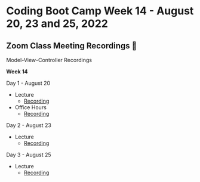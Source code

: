 # Coding Boot Camp Week 14 - August 20, 23 and 25, 2022 

## Zoom Class Meeting Recordings 🎥

Model-View-Controller Recordings

**Week 14**

Day 1 - August 20
* Lecture 
  * [Recording](https://zoom.us/rec/play/2-_MxYGGJrMdLN5l2e_jhD3uWcM1VLmfYxNqbTDUQ2vOpCnq-Mm0-tBoYv0XXkrjchnP4AZb1gdjBj4.QajIzj3TKembhdMG)
* Office Hours
  * [Recording](https://zoom.us/rec/play/ii3Xe3M78HdMr4lPduaUq8csVJgnj8uTKYaVNV_anPSrBKtTJWdTCe-s-OJwoPgDSlQzx-dk486fM6FU.BgaASO5ktnTazUF8)

Day 2 - August 23
* Lecture
  * [Recording](https://zoom.us/rec/play/KZpFea89yXoCt5TEYKF5E2X1hMR2MExJSCt0KV8QbG5uFTvrovsUTvmPDdpJI5aAdp8tywXT5gfZa8Iy.AEpeUxgW6ELtdSLM)

Day 3 - August 25
* Lecture
  * [Recording](https://zoom.us/rec/play/kS_nsKvftvPbtuhNxBbRpWqBz1qETo6D7jG4RCvMN2ZU_qWPjJJeYj23pcJQanAKf0TgQUjcOEoTiVbe.ENti7_LcM7eRzhF1)
